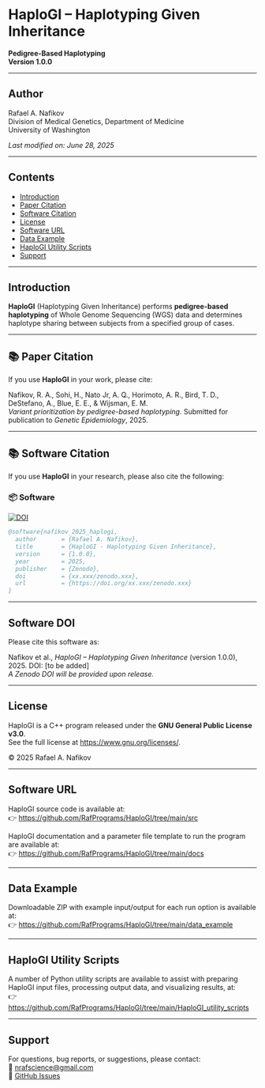 # HaploGI – Haplotyping Given Inheritance

**Pedigree-Based Haplotyping**  
**Version 1.0.0**

---

## Author

Rafael A. Nafikov  
Division of Medical Genetics, Department of Medicine  
University of Washington

*Last modified on: June 28, 2025*

---

## Contents

- [Introduction](#introduction)
- [Paper Citation](#paper-citation)
- [Software Citation](#software-doi)
- [License](#license)
- [Software URL](#software-url)
- [Data Example](#data-example)
- [HaploGI Utility Scripts](#haplogi-utility-scripts)
- [Support](#support)

---

## Introduction

**HaploGI** (Haplotyping Given Inheritance) performs **pedigree-based haplotyping** of Whole Genome Sequencing (WGS) data and determines haplotype sharing between subjects from a specified group of cases.

---

## 📚 Paper Citation

If you use **HaploGI** in your work, please cite:

Nafikov, R. A., Sohi, H., Nato Jr, A. Q., Horimoto, A. R., Bird, T. D., DeStefano, A., Blue, E. E., & Wijsman, E. M.  
*Variant prioritization by pedigree-based haplotyping*. Submitted for publication to *Genetic Epidemiology*, 2025.

---

## 📚 Software Citation

If you use **HaploGI** in your research, please also cite the following:

### 📦 Software
[![DOI](https://zenodo.org/badge/DOI/xx.xxx/zenodo.xxx.svg)](https://doi.org/xx.xxx/zenodo.xxx)

```bibtex
@software{nafikov_2025_haplogi,
  author       = {Rafael A. Nafikov},
  title        = {HaploGI - Haplotyping Given Inheritance},
  version      = {1.0.0},
  year         = 2025,
  publisher    = {Zenodo},
  doi          = {xx.xxx/zenodo.xxx},
  url          = {https://doi.org/xx.xxx/zenodo.xxx}
}
```

---

## Software DOI

Please cite this software as:

Nafikov et al., *HaploGI – Haplotyping Given Inheritance* (version 1.0.0), 2025. DOI: [to be added]  
*A Zenodo DOI will be provided upon release.*

---

## License

HaploGI is a C++ program released under the **GNU General Public License v3.0**.  
See the full license at <https://www.gnu.org/licenses/>.

© 2025 Rafael A. Nafikov

---

## Software URL

HaploGI source code is available at:  
👉 <https://github.com/RafPrograms/HaploGI/tree/main/src>

HaploGI documentation and a parameter file template to run the program are available at:  
👉 <https://github.com/RafPrograms/HaploGI/tree/main/docs>

---

## Data Example

Downloadable ZIP with example input/output for each run option is available at:  
👉 <https://github.com/RafPrograms/HaploGI/tree/main/data_example>

---

## HaploGI Utility Scripts

A number of Python utility scripts are available to assist with preparing HaploGI input files, processing output data, and visualizing results, at:  
👉 <https://github.com/RafPrograms/HaploGI/tree/main/HaploGI_utility_scripts>

---

## Support

For questions, bug reports, or suggestions, please contact:  
📧 [nrafscience@gmail.com](mailto:nrafscience@gmail.com)  
🔗 [GitHub Issues](https://github.com/RafPrograms/HaploGI/issues)
